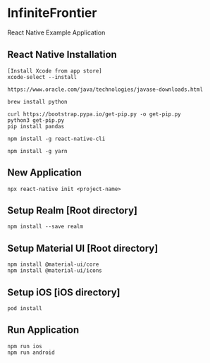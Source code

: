 # InfiniteFrontier
React Native Example Application

## React Native Installation

	[Install Xcode from app store] 
	xcode-select --install

	https://www.oracle.com/java/technologies/javase-downloads.html

	brew install python

	curl https://bootstrap.pypa.io/get-pip.py -o get-pip.py
	python3 get-pip.py
	pip install pandas

	npm install -g react-native-cli

	npm install -g yarn

## New Application

	npx react-native init <project-name>

## Setup Realm [Root directory]

	npm install --save realm

## Setup Material UI [Root directory]

	npm install @material-ui/core
	npm install @material-ui/icons

## Setup iOS [iOS directory]

	pod install

## Run Application

	npm run ios
	npm run android
